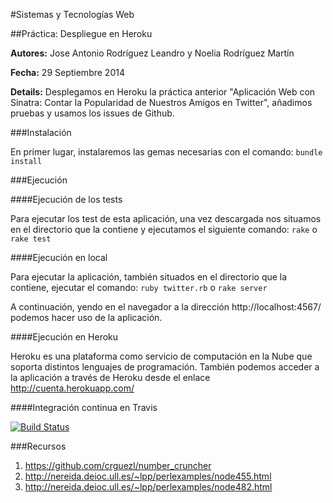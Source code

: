 #Sistemas y Tecnologías Web 

##Práctica: Despliegue en Heroku

**Autores:** Jose Antonio Rodríguez Leandro y Noelia Rodríguez Martín
			 
**Fecha:** 29 Septiembre 2014

**Details:** Desplegamos en Heroku la práctica anterior "Aplicación Web con Sinatra: Contar la Popularidad de Nuestros Amigos en Twitter", añadimos pruebas y usamos los issues de Github. 

###Instalación

En primer lugar, instalaremos las gemas necesarias con el comando:
`bundle install`

###Ejecución

####Ejecución de los tests

Para ejecutar los test de esta aplicación, una vez descargada nos situamos en el directorio que la contiene y ejecutamos el siguiente comando:
`rake` o `rake test`

####Ejecución en local

Para ejecutar la aplicación, también situados en el directorio que la contiene, ejecutar el comando:
`ruby twitter.rb` o `rake server`

A continuación, yendo en el navegador a la dirección http://localhost:4567/ podemos hacer uso de la aplicación.

####Ejecución en Heroku

Heroku es una plataforma como servicio de computación en la Nube que soporta distintos lenguajes de programación. También podemos acceder a la aplicación a través de Heroku desde el enlace http://cuenta.herokuapp.com/

####Integración continua en Travis

[![Build Status](https://travis-ci.org/alu0100696691/STW2.svg?branch=master)](https://travis-ci.org/alu0100696691/STW2)


###Recursos

1. https://github.com/crguezl/number_cruncher
2. http://nereida.deioc.ull.es/~lpp/perlexamples/node455.html
3. http://nereida.deioc.ull.es/~lpp/perlexamples/node482.html


